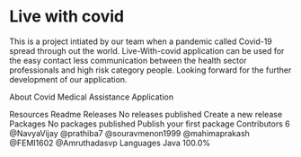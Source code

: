 # Live with covid
This is a project intiated by our team when a pandemic called Covid-19 spread through out the world. Live-With-covid application can be used for the easy contact less communication between the health sector professionals and high risk category people. Looking forward for the further development of our application.

About
Covid Medical Assistance Application

Resources
 Readme
Releases
No releases published
Create a new release
Packages
No packages published
Publish your first package
Contributors 6
@NavyaVijay
@prathiba7
@souravmenon1999
@mahimaprakash
@FEMI1602
@Amruthadasvp
Languages
Java
100.0%
